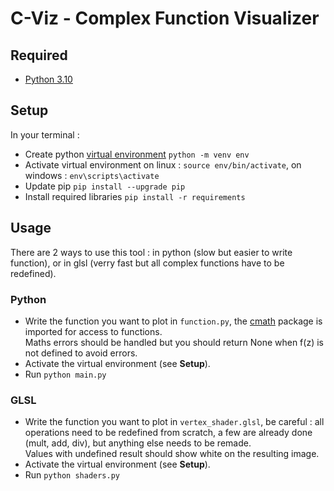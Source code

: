 # C-Viz - Complex Function Visualizer

## Required
 - [Python 3.10](https://www.python.org/downloads/)

## Setup
In your terminal :
 - Create python [virtual environment](https://docs.python.org/3/library/venv.html) `python -m venv env`
 - Activate virtual environment on linux : `source env/bin/activate`, on windows : `env\scripts\activate`
 - Update pip `pip install --upgrade pip`
 - Install required libraries `pip install -r requirements`

## Usage

There are 2 ways to use this tool : in python (slow but easier to write function), or in glsl (verry fast but all complex functions have to be redefined).

### Python

 - Write the function you want to plot in `function.py`, the [cmath](https://docs.python.org/3/library/cmath.html) package is imported for access to functions.</br>
 Maths errors should be handled but you should return None when f(z) is not defined to avoid errors.
 - Activate the virtual environment (see **Setup**).
 - Run `python main.py`

### GLSL

 - Write the function you want to plot in `vertex_shader.glsl`, be careful : all operations need to be redefined from scratch, a few are already done (mult, add, div), but anything else needs to be remade.</br>
 Values with undefined result should show white on the resulting image.
 - Activate the virtual environment (see **Setup**).
 - Run `python shaders.py`
